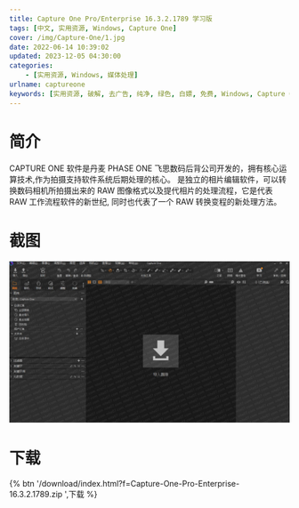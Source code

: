 ```yaml
---
title: Capture One Pro/Enterprise 16.3.2.1789 学习版
tags: [中文, 实用资源, Windows, Capture One]
cover: /img/Capture-One/1.jpg
date: 2022-06-14 10:39:02
updated: 2023-12-05 04:30:00
categories:
    - [实用资源, Windows, 媒体处理]
urlname: captureone
keywords: [实用资源, 破解, 去广告, 纯净, 绿色, 白嫖, 免费, Windows, Capture One]
---
```


# 简介

CAPTURE ONE 软件是丹麦 PHASE ONE 飞思数码后背公司开发的，拥有核心运算技术,作为拍摄支持软件系统后期处理的核心。 是独立的相片编辑软件，可以转换数码相机所拍摄出来的 RAW 图像格式以及提代相片的处理流程，它是代表 RAW 工作流程软件的新世纪, 同时也代表了一个 RAW 转换变程的新处理方法。

# 截图

![](/img/Capture-One/2.jpg)

# 下载

{% btn '/download/index.html?f=Capture-One-Pro-Enterprise-16.3.2.1789.zip
',下载 %}
